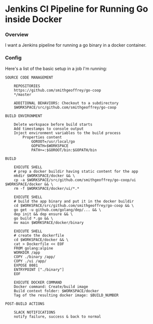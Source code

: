 # Jenkins CI Pipeline for Running Go inside Docker

### Overview

I want a Jenkins pipeline for running a go binary in a docker container.

### Config

Here's a list of the basic setup in a job I'm running:

    SOURCE CODE MANAGEMENT
        
        REPOSITORIES
        https://github.com/smithgeoffrey/go-coop
        */master
        
        ADDITIONAL BEHAVIORS: Checkout to a subdirectory
        $WORKSPACE/src/github.com/smithgeoffrey/go-coop
        
    BUILD ENVIRONMENT
    
        Delete workspace before build starts
        Add timestamps to console output
        Inject environment variables to the build process
            Properties content
                GOROOT=/usr/local/go
                GOPATH=$WORKSPACE
                PATH+=:$GOROOT/bin:$GOPATH/bin
    
    BUILD
        
        EXECUTE SHELL
        # prep a docker buildir having static content for the app
        mkdir $WORKSPACE/docker && \
        cp -a $WORKSPACE/src/github.com/smithgeoffrey/go-coop/ui $WORKSPACE/docker && \
        rm -f $WORKSPACE/docker/ui/*.*

        EXECUTE SHELL
        # build the app binary and put it in the docker buildir
        cd $WORKSPACE/src/github.com/smithgeoffrey/go-coop && \
        go get -u github.com/golang/dep/... && \
        dep init && dep ensure && \
        go build *.go && \
        mv main $WORKSPACE/docker/binary
    
        EXECUTE SHELL
        # create the dockerfile
        cd $WORKSPACE/docker && \
        cat > Dockerfile << EOF
        FROM golang:alpine
        WORKDIR /app
        COPY ./binary /app/
        COPY ./ui /app/
        EXPOSE 8081
        ENTRYPOINT ["./binary"]
        EOF        
    
        EXECUTE DOCKER COMMAND
        Docker command: Create/build image
        Build context folder: $WORKSPACE/docker
        Tag of the resulting docker image: $BUILD_NUMBER
            
    POST-BUILD ACTIONS
        
        SLACK NOTIFICATIONS
        notify failure, success & back to normal